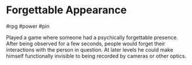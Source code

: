 # Forgettable Appearance 

#rpg #power #pin

Played a game where someone had a psychically forgettable presence. After being observed for a few seconds, people would forget their interactions with the person in question. At later levels he could make himself functionally invisible to being recorded by cameras or other optics.